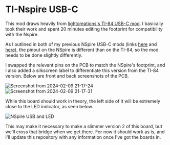# TI-Nspire USB-C

This mod draws heavily from [lightcreations's TI-84 USB-C mod](https://github.com/lightcreations/ti84-usbc). I basically took their work and spent 20 minutes editing the footprint for compatibility with the Nspire.

As I outlined in both of my previous NSpire USB-C mods (links [here](https://redd.it/v52uuu) and [here](https://imgur.com/a/yA0KBce)), the pinout on the NSpire is different than on the TI-84, so the mod needs to be done slightly differently.

I swapped the relevant pins on the PCB to match the NSpire's footprint, and I also added a silkscreen label to differentiate this version from the TI-84 version. Below are front and back screenshots of the PCB.

![Screenshot from 2024-02-09 21-17-24](https://github.com/sabogalc/TI-Nspire-USB-C/assets/53708281/a0254d2a-5048-4b6d-9d4a-ed5a5a839e63)
![Screenshot from 2024-02-09 21-17-31](https://github.com/sabogalc/TI-Nspire-USB-C/assets/53708281/90da6ac0-a373-416e-9d48-98fe1f0a020b)

While this board should work in theory, the left side of it will be extremely close to the LED indicator, as seen below.

![NSpire USB and LED](https://github.com/sabogalc/TI-Nspire-USB-C/assets/53708281/aa836ff2-aaa5-4ca3-95e7-e0577a667842)

This may make it necessary to make a slimmer version 2 of this board, but we'll cross that bridge when we get there. For now it should work as is, and I'll update this repository with any information once I've got the boards in.
